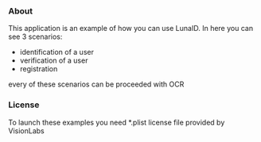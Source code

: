 ### About

This application is an example of how you can use LunaID. In here you can see 3 scenarios:

- identification of a user
- verification of a user
- registration

every of these scenarios can be proceeded with OCR

### License

To launch these examples you need *.plist license file provided by VisionLabs
